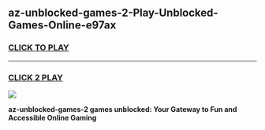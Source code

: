 
## az-unblocked-games-2-Play-Unblocked-Games-Online-e97ax
<h3>
<a href="https://premium76.site?title=az-unblocked-games-2&ref=24A">CLICK TO PLAY</a></h3>
<hr>

<h3>
<a href="https://premium76.site?title=az-unblocked-games-2&ref=24A">CLICK 2 PLAY</a>
  
</h3>

<a href="https://premium76.site?title=az-unblocked-games-2&ref=24A"><img src="https://clearcache.store/games.png"></a>


**az-unblocked-games-2 games unblocked: Your Gateway to Fun and Accessible Online Gaming**
